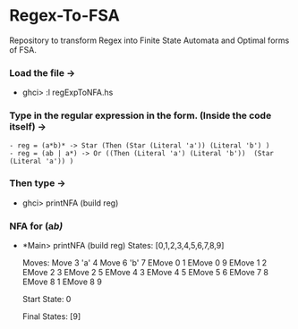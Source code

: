 # Regex-To-FSA
Repository to transform Regex into Finite State Automata and Optimal forms of FSA. 

### Load the file ->
   - ghci> :l regExpToNFA.hs

### Type in the regular expression in the form. (Inside the code itself) -> 
    - reg = (a*b)* -> Star (Then (Star (Literal 'a')) (Literal 'b') ) 
    - reg = (ab | a*) -> Or ((Then (Literal 'a') (Literal 'b'))  (Star (Literal 'a')) )

### Then type ->
   - ghci> printNFA (build reg)
   
### NFA for (a*b)*   
   
   - *Main> printNFA (build reg)
       States:
       [0,1,2,3,4,5,6,7,8,9]

       Moves:
       Move 3 'a' 4
       Move 6 'b' 7
       EMove 0 1
       EMove 0 9
       EMove 1 2
       EMove 2 3
       EMove 2 5
       EMove 4 3
       EMove 4 5
       EMove 5 6
       EMove 7 8
       EMove 8 1
       EMove 8 9

       Start State:
       0

       Final States:
       [9]
